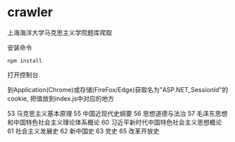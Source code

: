 # crawler

上海海洋大学马克思主义学院题库爬取

安装命令

    npm install

打开控制台

到Application(Chrome)或存储(FireFox/Edge)获取名为"ASP.NET_SessionId"的cookie, 把值放到index.js中对应的地方

53 马克思主义基本原理
55 中国近现代史纲要
56 思想道德与法治
57 毛泽东思想和中国特色社会主义理论体系概论
60 习近平新时代中国特色社会主义思想概论
61 社会主义发展史
62 新中国史
63 党史
65 改革开放史

